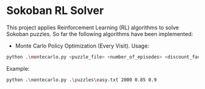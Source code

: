# Sokoban RL Solver

This project applies Reinforcement Learning (RL) algorithms to solve Sokoban puzzles. So far the following algorithms have been implemented:

- Monte Carlo Policy Optimization (Every Visit). Usage:

```bash
python .\montecarlo.py <puzzle_file> <number_of_episodes> <discount_factor> <exploration_rate>
```

Example:

```bash
python .\montecarlo.py .\puzzles\easy.txt 2000 0.85 0.9
```
